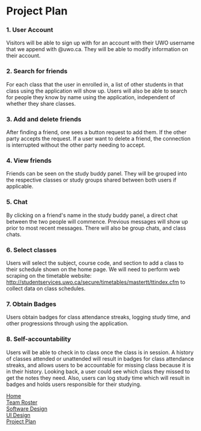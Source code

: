 # Project Plan


### 1. User Account 
Visitors will be able to sign up with for an account with their UWO username that we append with @uwo.ca.  They will be able to modify information on their account.


### 2. Search for friends
For each class that the user in enrolled in, a list of other students in that class using the application will show up.  Users will also be able to search for people they know by name using the application, independent of whether they share classes.


### 3. Add and delete friends
After finding a friend, one sees a button request to add them.  If the other party accepts the request.  If a user want to delete a friend, the connection is interrupted without the other party needing to accept.


### 4. View friends
Friends can be seen on the study buddy panel.  They will be grouped into the respective classes or study groups shared between both users if applicable.  


### 5. Chat
By clicking on a friend's name in the study buddy panel, a direct chat between the two people will commence.  Previous messages will show up prior to most recent messages.  There will also be group chats, and class chats.


### 6. Select classes
Users will select the subject, course code, and section to add a class to their schedule shown on the home page.  We will need to perform web scraping on the timetable website: http://studentservices.uwo.ca/secure/timetables/mastertt/ttindex.cfm to collect data on class schedules.


### 7. Obtain Badges
Users obtain badges for class attendance streaks, logging study time, and other progressions through using the application.
 

### 8. Self-accountability
Users will be able to check in to class once the class is in session.  A history of classes attended or unattended will result in badges for class attendance streaks, and allows users to be accountable for missing class because it is in their history.  Looking back, a user could see which class they missed to get the notes they need.  Also, users can log study time which will result in badges and holds users responsible for their studying.


[Home](README.md)  
[Team Roster](TEAMROSTER.md)  
[Software Design](SOFTWAREDESIGN.md)  
[UI Design](UIDESIGN.md)  
[Project Plan](PROJECTPLAN.md) 